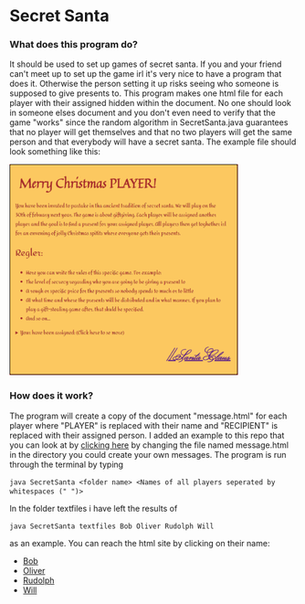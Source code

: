 # Secret Santa

### What does this program do?

It should be used to set up games of secret santa. If you and your friend can't meet up to set up the game irl it's very nice to have a program that does it. Otherwise the person setting it up risks seeing who someone is supposed to give presents to. This program makes one html file for each player with their assigned hidden within the document. No one should look in someone elses document and you don't even need to verify that the game "works" since the random algorithm in SecretSanta.java guarantees that no player will get themselves and that no two players will get the same person and that everybody will have a secret santa. The example file should look something like this:  
  
<img src="/images/ExampleLetter.PNG" width="400">

### How does it work?

The program will create a copy of the document "message.html" for each player where "PLAYER" is replaced with their name and "RECIPIENT" is replaced with their assigned person. I added an example to this repo that you can look at by [clicking here](http://htmlpreview.github.io/?https://github.com/Hahlini/secretSanta/blob/master/message.html) by changing the file named message.html in the directory you could create your own messages. The program is run through the terminal by typing 
```
java SecretSanta <folder name> <Names of all players seperated by whitespaces (" ")>
```
In the folder textfiles i have left the results of 
```
java SecretSanta textfiles Bob Oliver Rudolph Will
```
as an example. You can reach the html site by clicking on their name:
* [Bob](http://htmlpreview.github.io/?https://github.com/Hahlini/secretSanta/blob/master/textfiles/Bob.html)
* [Oliver](http://htmlpreview.github.io/?https://github.com/Hahlini/secretSanta/blob/master/textfiles/Oliver.html)
* [Rudolph](http://htmlpreview.github.io/?https://github.com/Hahlini/secretSanta/blob/master/textfiles/Rudolph.html)
* [Will](http://htmlpreview.github.io/?https://github.com/Hahlini/secretSanta/blob/master/textfiles/Will.html)
